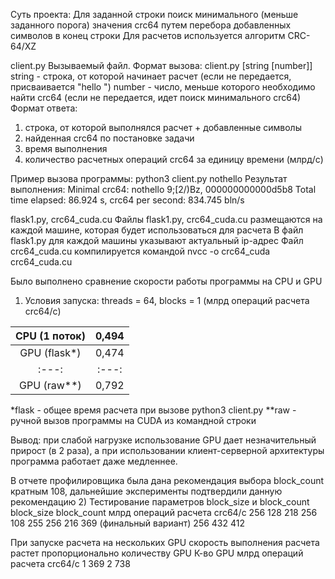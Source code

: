 Суть проекта:
Для заданной строки поиск минимального (меньше заданного порога) значения crc64 путем перебора 
добавленных символов в конец строки
Для расчетов используется алгоритм CRC-64/XZ

client.py
Вызываемый файл. 
Формат вызова: client.py [string [number]]
string - строка, от которой начинает расчет (если не передается, присваивается "hello ")
number - число, меньше которого необходимо найти crc64 (если не передается, идет поиск 
минимального crc64)
Формат ответа:
1. строка, от которой выполнялся расчет + добавленные символы
2. найденная crc64 по постановке задачи
3. время выполнения
4. количество расчетных операций crc64 за единицу времени (млрд/с)

Пример вызова программы:
python3 client.py nothello
Результат выполнения:
Minimal crc64: nothello 9;[2/)Bz, 000000000000d5b8
Total time elapsed: 86.924 s, crc64 per second: 834.745 bln/s

flask1.py, crc64_cuda.cu
Файлы flask1.py, crc64_cuda.cu размещаются на каждой машине, которая будет использоваться для расчета
В файл flask1.py для каждой машины указывают актуальный ip-адрес
Файл crc64_cuda.cu компилируется командой nvcc -o crc64_cuda crc64_cuda.cu

Было выполнено сравнение скорости работы программы на CPU и GPU
1) Условия запуска: threads = 64, blocks = 1 (млрд операций расчета crc64/с)
   
| CPU	(1 поток) | 0,494    |
 :---:   | :---: |
| GPU (flask*) | 0,474    | 
 :---:   | :---: |
| GPU (raw**) | 0,792    |

*flask - общее время расчета при вызове python3 client.py
**raw - ручной вызов программы на CUDA из командной строки 

Вывод: при слабой нагрузке использование GPU дает незначительный прирост (в 2 раза), а при 
использовании клиент-серверной архитектуры программа работает даже медленнее.

В отчете профилировщика была дана рекомендация выбора block_count кратным 108, дальнейшие 
эксперименты подтвердили данную рекомендацию
2) Тестирование параметров block_size и block_count
block_size	  block_count	млрд операций расчета crc64/с
256 	      128           218
256 	      108           255
256	 	      216           369 (финальный вариант)
256	 	      432           412

При запуске расчета на нескольких GPU скорость выполнения расчета растет пропорционально 
количеству GPU
К-во GPU           млрд операций расчета crc64/с
1                  369
2                  738
